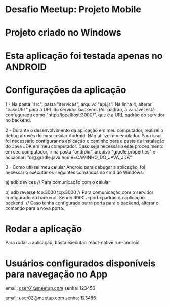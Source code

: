 # Desafio Meetup: Projeto Mobile

# Projeto criado no Windows
# Esta aplicação foi testada apenas no ANDROID

# Configurações da aplicação

1 - Na pasta "src", pasta "services", arquivo "api.js". Na linha 4, alterar "baseURL" para a URL do servidor backend.
Por padrão, a variável está confugurada como "http://localhost:3000/", que é a URL padrão do servidor no backend.

2 - Durante o desenvolvimento da aplicação em meu computador, realizei o debug através do meu celular Android. Não utilizei um emulador.
Para isso, foi necessário configurar na aplicação o caminho para a pasta de instalação do Java JDK em meu computador.
Caso seja necessário este procedimento em seu computador, ir na pasta "android", arquivo "gradle.properties" e adicionar:
"org.gradle.java.home=CAMINHO_DO_JAVA_JDK"

3 - Como utilizei meu celular Android para debugar a aplicação, foi necessário executar os seguintes comandos no cmd do Windows:

a) adb devices // Para comunicação com o celular

b) adb reverse tcp:3000 tcp:3000 // Para comunicação com o servidor configurado no backend. Sendo 3000 a porta padrão da aplicação backend.
// Caso tenha configurado outra porta para o backend, alterar o comando para a nova porta.

# Rodar a aplicação

Para rodar a aplicação, basta executar: react-native run-android

# Usuários configurados disponíveis para navegação no App

email: user01@meetup.com
senha: 123456

email: user02@meetup.com
senha: 123456

